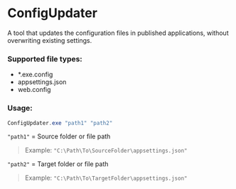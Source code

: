 # ConfigUpdater

A tool that updates the configuration files in published applications, without overwriting existing settings.

### Supported file types:
- *.exe.config
- appsettings.json
- web.config

### Usage:

~~~ps1
ConfigUpdater.exe "path1" "path2"
~~~

`"path1"` = Source folder or file path

> Example: `"C:\Path\To\SourceFolder\appsettings.json"`

`"path2"` = Target folder or file path 

> Example: `"C:\Path\To\TargetFolder\appsettings.json"`
